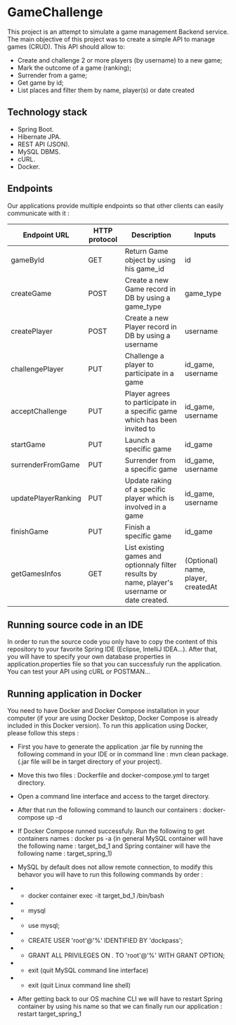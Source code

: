 # GameChallenge

This project is an attempt to simulate a game management Backend service.
The main objective of this project was to create a simple API to manage games (CRUD). This API should allow to:
* Create and challenge 2 or more players (by username) to a new game;
* Mark the outcome of a game (ranking);
* Surrender from a game;
* Get game by id;
* List places and filter them by name, player(s) or date created

## Technology stack
* Spring Boot.
* Hibernate JPA.
* REST API (JSON).
* MySQL DBMS.
* cURL.
* Docker.


## Endpoints
Our applications provide multiple endpoints so that other clients can easily communicate with it :

| Endpoint URL  | HTTP protocol | Description | Inputs |
| ------------- | ---------------------- | -------- | ------ |
| gameById | GET  | Return Game object by using his game_id | id |
| createGame | POST | Create a new Game record in DB by using a game_type  | game_type |
| createPlayer | POST | Create a new Player record in DB by using a username | username |
| challengePlayer | PUT | Challenge a player to participate in a game | id_game, username |
| acceptChallenge | PUT | Player agrees to participate in a specific game which has been invited to | id_game, username |
| startGame | PUT | Launch a specific game | id_game |
| surrenderFromGame | PUT | Surrender from a specific game | id_game, username |
| updatePlayerRanking | PUT | Update raking of a specific player which is involved in a game | id_game, username | 
| finishGame | PUT | Finish a specific game | id_game |
| getGamesInfos | GET | List existing games and optionnaly filter results by name, player's username or date created. | (Optional) name, player, createdAt |



## Running source code in an IDE
In order to run the source code you only have to copy the content of this repository to your favorite Spring IDE (Eclipse, IntelliJ IDEA...). After that, you will have to specify your own database properties in application.properties file so that you can successfuly run the application. You can test your API using cURL or POSTMAN...



## Running application in Docker
You need to have Docker and Docker Compose installation in your computer (if your are using Docker Desktop, Docker Compose is already included in this Docker version).
To run this application using Docker, please follow this steps :
* First you have to generate the application .jar file by running the following command in your IDE or in command line :  mvn clean package. (.jar file will be in target directory of your project).
* Move this two files : Dockerfile and docker-compose.yml to target directory.
* Open a command line interface and access to the target directory.
* After that run the following command to launch our containers : docker-compose up -d
*  If Docker Compose runned successfuly. Run the following to get containers names : docker ps -a (in general MySQL container will have the following name : target_bd_1 and Spring container will have the following name : target_spring_1)

* MySQL by default does not allow remote connection, to modify this behavor you will have to run this following commands by order : 
* * docker container exec -it target_bd_1 /bin/bash
* * mysql
* * use mysql;
* * CREATE USER 'root'@'%' IDENTIFIED BY 'dockpass';
* * GRANT ALL PRIVILEGES ON *.* TO 'root'@'%' WITH GRANT OPTION;
* * exit (quit MySQL command line interface)
* * exit (quit Linux command line shell)

* After getting back to our OS machine CLI we will have to restart Spring container by using his name so that we can finally run our application : restart target_spring_1

